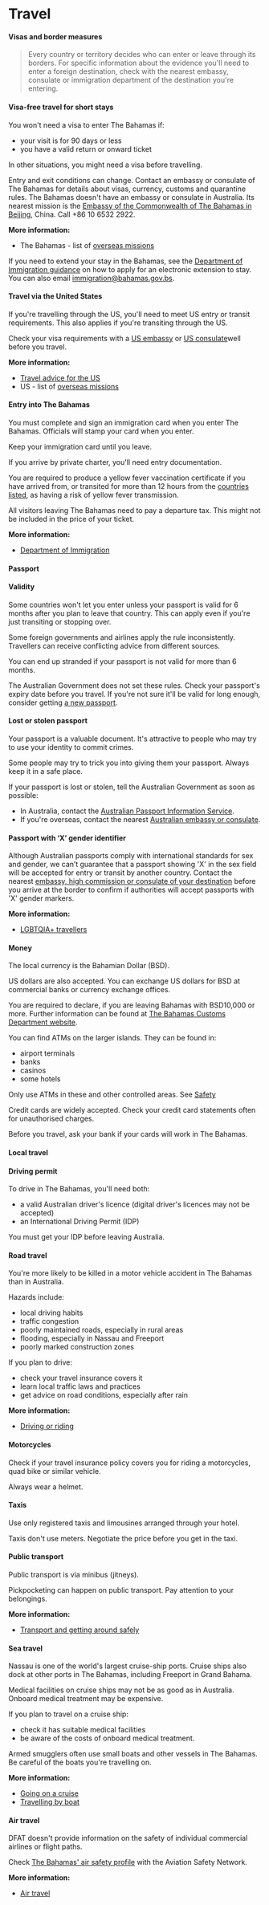 # Travel

#### Visas and border measures

> Every country or territory decides who can enter or leave through its borders. For specific information about the evidence you'll need to enter a foreign destination, check with the nearest embassy, consulate or immigration department of the destination you're entering.

#### Visa-free travel for short stays

You won't need a visa to enter The Bahamas if:

* your visit is for 90 days or less
* you have a valid return or onward ticket

In other situations, you might need a visa before travelling.

Entry and exit conditions can change. Contact an embassy or consulate of The Bahamas for details about visas, currency, customs and quarantine rules. The Bahamas doesn't have an embassy or consulate in Australia. Its nearest mission is the [Embassy of the Commonwealth of The Bahamas in Beijing](https://www.embassypages.com/missions/embassy22583/), China. Call +86 10 6532 2922.

**More information:**

* The Bahamas - list of [overseas missions](https://mofa.gov.bs/about-us/overseas-missions/)

If you need to extend your stay in the Bahamas, see the [Department of Immigration guidance](https://www.immigration.gov.bs/) on how to apply for an electronic extension to stay. You can also email [immigration@bahamas.gov.bs](mailto:immigration@bahamas.gov.bs).

#### Travel via the United States

If you're travelling through the US, you'll need to meet US entry or transit requirements. This also applies if you're transiting through the US.

Check your visa requirements with a [US embassy](https://protocol.dfat.gov.au/Public/Missions/212) or [US consulate](https://protocol.dfat.gov.au/Public/Consulates/212/State)well before you travel.

**More information:**

* [Travel advice for the US](https://www.smartraveller.gov.au/Countries/americas/north/pages/united_states_of_america.aspx)
* US - list of [overseas missions](https://www.usembassy.gov/)

#### Entry into The Bahamas

You must complete and sign an immigration card when you enter The Bahamas. Officials will stamp your card when you enter.

Keep your immigration card until you leave.

If you arrive by private charter, you'll need entry documentation.

You are required to produce a yellow fever vaccination certificate if you have arrived from, or transited for more than 12 hours from the [countries listed](https://www.bahamas.gov.bs/wps/wcm/connect/8b3b3842-3037-4649-b6e1-3e629821374f/Vaccination+requirements.pdf?MOD=AJPERES&CONVERT_TO=url&CACHEID=8b3b3842-3037-4649-b6e1-3e629821374f), as having a risk of yellow fever transmission. 

All visitors leaving The Bahamas need to pay a departure tax. This might not be included in the price of your ticket.

**More information:**

* [Department of Immigration](https://www.immigration.gov.bs/)

#### Passport

#### Validity

Some countries won't let you enter unless your passport is valid for 6 months after you plan to leave that country. This can apply even if you're just transiting or stopping over.

Some foreign governments and airlines apply the rule inconsistently. Travellers can receive conflicting advice from different sources.

You can end up stranded if your passport is not valid for more than 6 months.

The Australian Government does not set these rules. Check your passport's expiry date before you travel. If you're not sure it'll be valid for long enough, consider getting [a new passport](https://www.passports.gov.au/).

#### Lost or stolen passport

Your passport is a valuable document. It's attractive to people who may try to use your identity to commit crimes.

Some people may try to trick you into giving them your passport. Always keep it in a safe place.

If your passport is lost or stolen, tell the Australian Government as soon as possible:

* In Australia, contact the [Australian Passport Information Service](https://www.passports.gov.au/contact-us).
* If you're overseas, contact the nearest [Australian embassy or consulate](https://www.dfat.gov.au/about-us/our-locations/missions/our-embassies-and-consulates-overseas).

#### Passport with ‘X’ gender identifier

Although Australian passports comply with international standards for sex and gender, we can’t guarantee that a passport showing 'X' in the sex field will be accepted for entry or transit by another country. Contact the nearest [embassy, high commission or consulate of your destination](https://protocol.dfat.gov.au/Public/MissionsInAustralia) before you arrive at the border to confirm if authorities will accept passports with 'X' gender markers.

**More information:**

* [LGBTQIA+ travellers](https://www.smartraveller.gov.au/before-you-go/who-you-are/LGBTI)

#### Money

The local currency is the Bahamian Dollar (BSD).

US dollars are also accepted. You can exchange US dollars for BSD at commercial banks or currency exchange offices.

You are required to declare, if you are leaving Bahamas with BSD10,000 or more. Further information can be found at [The Bahamas Customs Department website](https://www.bahamascustoms.gov.bs/visitor-info/departing/).

You can find ATMs on the larger islands. They can be found in:

* airport terminals
* banks
* casinos
* some hotels

Only use ATMs in these and other controlled areas. See [Safety](#safety)

Credit cards are widely accepted. Check your credit card statements often for unauthorised charges.

Before you travel, ask your bank if your cards will work in The Bahamas.

#### Local travel

#### Driving permit

To drive in The Bahamas, you'll need both:

* a valid Australian driver's licence (digital driver's licences may not be accepted)
* an International Driving Permit (IDP)

You must get your IDP before leaving Australia.

#### Road travel

You're more likely to be killed in a motor vehicle accident in The Bahamas than in Australia.

Hazards include:

* local driving habits
* traffic congestion
* poorly maintained roads, especially in rural areas
* flooding, especially in Nassau and Freeport
* poorly marked construction zones

If you plan to drive:

* check your travel insurance covers it
* learn local traffic laws and practices
* get advice on road conditions, especially after rain

**More information:**

* [Driving or riding](https://www.smartraveller.gov.au/before-you-go/getting-around/road-safety)

#### Motorcycles

Check if your travel insurance policy covers you for riding a motorcycles, quad bike or similar vehicle.

Always wear a helmet.

#### Taxis

Use only registered taxis and limousines arranged through your hotel.

Taxis don't use meters. Negotiate the price before you get in the taxi.

#### Public transport

Public transport is via minibus (jitneys).

Pickpocketing can happen on public transport. Pay attention to your belongings.

**More information:**

* [Transport and getting around safely](https://www.smartraveller.gov.au/before-you-go/getting-around)

#### Sea travel

Nassau is one of the world's largest cruise-ship ports. Cruise ships also dock at other ports in The Bahamas, including Freeport in Grand Bahama.

Medical facilities on cruise ships may not be as good as in Australia. Onboard medical treatment may be expensive.

If you plan to travel on a cruise ship:

* check it has suitable medical facilities
* be aware of the costs of onboard medical treatment.

Armed smugglers often use small boats and other vessels in The Bahamas. Be careful of the boats you're travelling on.

**More information:**

* [Going on a cruise](https://www.smartraveller.gov.au/before-you-go/getting-around/cruises)
* [Travelling by boat](https://www.smartraveller.gov.au/before-you-go/getting-around/boat-travel)

#### Air travel

DFAT doesn't provide information on the safety of individual commercial airlines or flight paths.

Check [The Bahamas' air safety profile](http://aviation-safety.net/database/country/country.php?id=C6) with the Aviation Safety Network.

**More information:**

* [Air travel](https://www.smartraveller.gov.au/before-you-go/getting-around/air-travel)